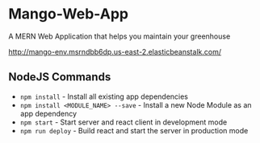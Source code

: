 # Mango-Web-App
A MERN Web Application that helps you maintain your greenhouse
 
http://mango-env.msrndbb6dp.us-east-2.elasticbeanstalk.com/

## NodeJS Commands

* `npm install` - Install all existing app dependencies
* `npm install <MODULE_NAME> --save` - Install a new Node Module as an app dependency
* `npm start` - Start server and react client in development mode
* `npm run deploy` - Build react and start the server in production mode
 